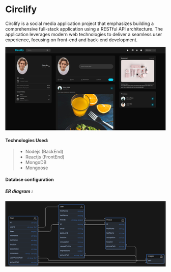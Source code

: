 # Circlify
Circlify is a social media application project that emphasizes building a comprehensive full-stack application using a RESTful API architecture. The application leverages modern web technologies to deliver a seamless user experience, focusing on front-end and back-end development.


![Diagram](https://raw.githubusercontent.com/fazil2915/Circlify/main/server/images/sc1.png)
#### Technologies Used:
>- Nodejs (BackEnd)
>- Reactjs (FrontEnd)
>- MongoDB
>- Mongoose



#### Databse configuration 
##### ER diagram :


![Diagram](https://raw.githubusercontent.com/fazil2915/Circlify/main/server/images/diagram.png)

